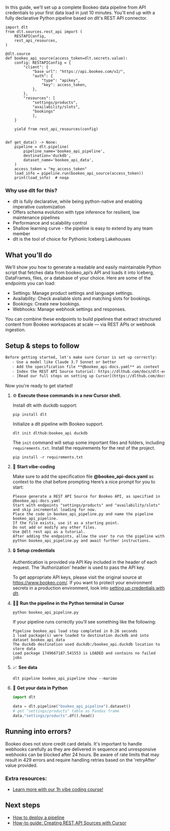 In this guide, we'll set up a complete Bookeo data pipeline from API credentials to your first data load in just 10 minutes. You'll end up with a fully declarative Python pipeline based on dlt's REST API connector.

```python-outcome
import dlt
from dlt.sources.rest_api import (
    RESTAPIConfig,
    rest_api_resources,
)

@dlt.source
def bookeo_api_source(access_token=dlt.secrets.value):
    config: RESTAPIConfig = {
        "client": {
            "base_url": "https://api.bookeo.com/v2/",
            "auth": {
                "type": "apikey",
                "key": access_token,
            },
        },
        "resources": [
            "settings/products",
            "availability/slots",
            "bookings"
            ],
    }

    yield from rest_api_resources(config)


def get_data() -> None:
    pipeline = dlt.pipeline(
        pipeline_name='bookeo_api_pipeline',
        destination='duckdb',
        dataset_name='bookeo_api_data', 
    )
    access_token = "my_access_token"
    load_info = pipeline.run(bookeo_api_source(access_token))
    print(load_info)  # noqa
```

### Why use dlt for this?

- dlt is fully declarative, while being python-native and enabling imperative customization
- Offers schema evolution with type inference for resilient, low maintenance pipelines
- Performance and scalability control
- Shallow learning curve - the pipeline is easy to extend by any team member
- dlt is the tool of choice for Pythonic Iceberg Lakehouses

## What you’ll do

We’ll show you how to generate a readable and easily maintainable Python script that fetches data from bookeo_api’s API and loads it into Iceberg, DataFrames, files, or a database of your choice. Here are some of the endpoints you can load:

- Settings: Manage product settings and language settings.
- Availability: Check available slots and matching slots for bookings.
- Bookings: Create new bookings.
- Webhooks: Manage webhook settings and responses.

You can combine these endpoints to build pipelines that extract structured content from Bookeo workspaces at scale — via REST APIs or webhook ingestion.

## Setup & steps to follow

```default
Before getting started, let's make sure Cursor is set up correctly:
   - Use a model like Claude 3.7 Sonnet or better
   - Add the specification file **@bookeo_api-docs.yaml** as context
   - Index the REST API Source tutorial: https://dlthub.com/docs/dlt-ecosystem/verified-sources/rest_api/ and add it to context as **@dlt rest api**
   - [Read our full steps on setting up Cursor](https://dlthub.com/docs/dlt-ecosystem/llm-tooling/cursor-restapi#23-configuring-cursor-with-documentation)
```

Now you're ready to get started! 

1. ⚙️ **Execute these commands in a new Cursor shell.**
    
    Install dlt with duckdb support:
    ```shell
    pip install dlt
    ```

    Initialize a dlt pipeline with Bookeo support.
    ```shell
    dlt init dlthub:bookeo_api duckdb
    ```

    The `init` command will setup some important files and folders, including `requirements.txt`. Install the requirements for the rest of the project.
    ```shell
    pip install -r requirements.txt
    ```
    
2. 🤠 **Start vibe-coding**
    
    Make sure to add the specification file **@bookeo_api-docs.yaml** as context to the chat before prompting
    Here’s a nice prompt for you to start: 
    
    ```prompt
    Please generate a REST API Source for Bookeo API, as specified in @bookeo_api-docs.yaml 
    Start with endpoints "settings/products" and "availability/slots" and skip incremental loading for now. 
    Place the code in bookeo_api_pipeline.py and name the pipeline bookeo_api_pipeline. 
    If the file exists, use it as a starting point. 
    Do not add or modify any other files. 
    Use @dlt rest api as a tutorial. 
    After adding the endpoints, allow the user to run the pipeline with python bookeo_api_pipeline.py and await further instructions.
    ```

    
3. 🔒 **Setup credentials** 
    
    Authentication is provided via API Key included in the header of each request. The 'Authorization' header is used to pass the API key.
    
    To get appropriate API keys, please visit the original source at https://www.bookeo.com/.
    If you want to protect your environment secrets in a production environment, look into [setting up credentials with dlt](https://dlthub.com/docs/walkthroughs/add_credentials).
    
4. 🏃‍♀️ **Run the pipeline in the Python terminal in Cursor**
    
    ```shell
    python bookeo_api_pipeline.py
    ```
    
    If your pipeline runs correctly you’ll see something like the following:
    
    ```shell
    Pipeline bookeo_api load step completed in 0.26 seconds
    1 load package(s) were loaded to destination duckdb and into dataset bookeo_api_data
    The duckdb destination used duckdb:/bookeo_api.duckdb location to store data
    Load package 1749667187.541553 is LOADED and contains no failed jobs
    ```
    
5. 📈 **See data**
    
    ```shell
    dlt pipeline bookeo_api_pipeline show --marimo
    ```
    
6. 🐍 **Get your data in Python**
    
    ```python
    import dlt

   data = dlt.pipeline("bookeo_api_pipeline").dataset()
   # get "settings/products" table as Pandas frame
   data."settings/products".df().head()
    ```

## Running into errors?

Bookeo does not store credit card details. It's important to handle webhooks carefully as they are delivered in sequence and unresponsive webhooks can be blocked after 24 hours. Be aware of rate limits that may result in 429 errors and require handling retries based on the 'retryAfter' value provided.

### Extra resources:

- [Learn more with our 1h vibe coding course!](https://www.youtube.com/watch?v=GGid70rnJuM)

## Next steps

- [How to deploy a pipeline](https://dlthub.com/docs/walkthroughs/deploy-a-pipeline)
- [How-to guide: Creating REST API Sources with Cursor](https://dlthub.com/docs/dlt-ecosystem/llm-tooling/cursor-restapi)